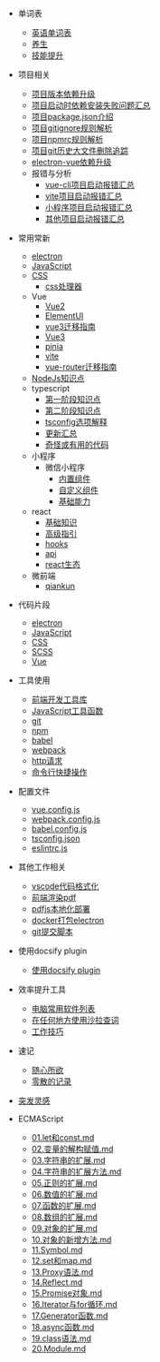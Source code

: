 - 单词表
  - [英语单词表](dicts/dict.md)
  - [养生](dicts/养生.md)
  - [技能提升](dicts/技能提升.md)

- 项目相关
  - [项目版本依赖升级](usage-project/项目版本升级.md)
  - [项目启动时依赖安装失败问题汇总](usage-project/项目启动安装依赖失败问题汇总.md)
  - [项目package.json介绍](usage-project/项目package.json介绍.md)
  - [项目gitignore规则解析](usage-project/gitignore规则.md)
  - [项目npmrc规则解析](usage-project/npmrc规则.md)
  - [项目git历史大文件删除追踪](usage-project/git历史大文件删除追踪.md)
  - [electron-vue依赖升级](usage-project/electron-vue依赖升级.md)
  - 报错与分析
    - [vue-cli项目启动报错汇总](usage-project/项目启动报错汇总-vue-cli.md)
    - [vite项目启动报错汇总](usage-project/项目启动报错汇总-vite.md)
    - [小程序项目启动报错汇总](usage-project/项目启动报错汇总-小程序.md)
    - [其他项目启动报错汇总](usage-project/项目启动报错汇总-其他.md)

- 常用常新
  - [electron](usage-frame/electron知识.md)
  - [JavaScript](usage-frame/JavaScript知识点.md)
  - [CSS](usage-frame/CSS知识点.md)
    - [css处理器](usage-frame/CSS处理器.md)
  - Vue
    - [Vue2](usage-frame/Vue2知识点.md)
    - [ElementUI](usage-frame/elementui知识点)
    - [vue3迁移指南](usage-frame/vue3迁移指南.md)
    - [Vue3](usage-frame/vue3知识点及其代码.md)
    - [pinia](usage-frame/Pinia.md)
    - [vite](usage-frame/vite.md)
    - [vue-router迁移指南](usage-frame/vue-router迁移指南.md)
  - [NodeJs知识点](usage-frame/nodejs知识点.md)
  - typescript
    - [第一阶段知识点](usage-frame/typescript/typescript一期知识点.md)
    - [第二阶段知识点](usage-frame/typescript/typescript二期知识点.md)
    - [tsconfig选项解释](usage-frame/typescript/tsconfig.md)
    - [更新汇总](usage-frame/typescript/typescript更新汇总.md)
    - [奇怪或有用的代码](usage-frame/typescript/typescript-code.md)
  - 小程序
    - 微信小程序
      - [内置组件](usage-frame/wechat-mini-program/组件.md)
      - [自定义组件](usage-frame/wechat-mini-program/自定义组件.md)
      - [基础能力](usage-frame/wechat-mini-program/基础能力.md)
  - react
    - [基础知识](usage-frame/react/react.md)
    - [高级指引](usage-frame/react/高级指引.md)
    - [hooks](usage-frame/react/hooks.md)
    - [api](usage-frame/react/api.md)
    - [react生态](usage-frame/react/react生态.md)
  - 微前端
    - [qiankun](usage-frame/qiankun.md)

- 代码片段
  - [electron](code-frames/electron.md)
  - [JavaScript](code-frames/JavaScript.md)
  - [CSS](code-frames/CSS.md)
  - [SCSS](code-frames/SCSS.md)
  - [Vue](code-frames/Vue.md)

- 工具使用
  - [前端开发工具库](usage-tool/前端开发工具库.md)
  - [JavaScript工具函数](usage-tool/JavaScript工具函数.md)
  - [git](usage-tool/git操作.md)
  - [npm](usage-tool/npm操作.md)
  - [babel](usage-tool/babel操作.md)
  - [webpack](usage-tool/webpack操作.md)
  - [http请求](usage-tool/http请求.md)
  - [命令行快捷操作](usage-tool/命令行快捷操作.md)

- 配置文件
  - [vue.config.js](usage-config/vue.config.js.md)
  - [webpack.config.js](usage-config/webpack.config.js.md)
  - [babel.config.js](usage-config/babel.config.js.md)
  - [tsconfig.json](usage-config/tsconfig.json.md)
  - [eslintrc.js](usage-config/eslintrc.js.md)

- 其他工作相关
  - [vscode代码格式化](usage-other/vscode代码格式化.md)
  - [前端渲染pdf](usage-other/前端渲染pdf.md)
  - [pdfjs本地化部署](usage-other/pdfjs本地部署.md)
  - [docker打包electron](usage-other/Linux-docker打包electron.md)
  - [git提交脚本](usage-other/gitCommit.md)

- 使用docsify plugin
  - [使用docsify plugin](usage-tool/usage-docsify-plugin.md)

- 效率提升工具
  - [电脑常用软件列表](usage-work-tool/电脑常用软件列表.md)
  - [在任何地方使用沙拉查词](usage-work-tool/沙拉查词.md)
  - [工作技巧](usage-work-tool/工作技巧.md)

- 速记
  - [随心所欲](usage-interview/quick-look.md)
  - [零散的记录](usage-interview/零散的记录.md)

- [突发灵感](usage-inspiration/inspiration.md)

- ECMAScript
  - [01.let和const.md](usage-ECMAScript/01.let和const.md)
  - [02.变量的解构赋值.md](usage-ECMAScript/02.变量的解构赋值.md)
  - [03.字符串的扩展.md](usage-ECMAScript/03.字符串的扩展.md)
  - [04.字符串的扩展方法.md](usage-ECMAScript/04.字符串的扩展方法.md)
  - [05.正则的扩展.md](usage-ECMAScript/05.正则的扩展.md)
  - [06.数值的扩展.md](usage-ECMAScript/06.数值的扩展.md)
  - [07.函数的扩展.md](usage-ECMAScript/07.函数的扩展.md)
  - [08.数组的扩展.md](usage-ECMAScript/08.数组的扩展.md)
  - [09.对象的扩展.md](usage-ECMAScript/09.对象的扩展.md)
  - [10.对象的新增方法.md](usage-ECMAScript/10.对象的新增方法.md)
  - [11.Symbol.md](usage-ECMAScript/11.Symbol.md)
  - [12.set和map.md](usage-ECMAScript/12.set和map.md)
  - [13.Proxy语法.md](usage-ECMAScript/13.Proxy语法.md)
  - [14.Reflect.md](usage-ECMAScript/14.Reflect.md)
  - [15.Promise对象.md](usage-ECMAScript/15.Promise对象.md)
  - [16.Iterator与for循环.md](usage-ECMAScript/16.Iterator与for循环.md)
  - [17.Generator函数.md](usage-ECMAScript/17.Generator函数.md)
  - [18.async函数.md](usage-ECMAScript/18.async函数.md)
  - [19.class语法.md](usage-ECMAScript/19.class语法.md)
  - [20.Module.md](usage-ECMAScript/20.Module.md)

